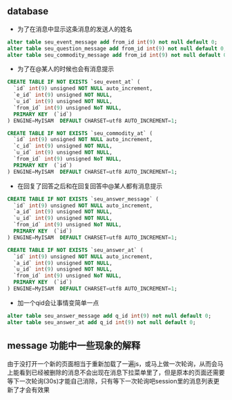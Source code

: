 ## database

* 为了在消息中显示这条消息的发送人的姓名

```sql
alter table seu_event_message add from_id int(9) not null default 0;
alter table seu_question_message add from_id int(9) not null default 0;
alter table seu_commodity_message add from_id int(9) not null default 0;
```

* 为了在@某人的时候也会有消息提示

```sql
CREATE TABLE IF NOT EXISTS `seu_event_at` (
  `id` int(9) unsigned NOT NULL auto_increment,
  `e_id` int(9) unsigned NOT NULL,
  `u_id` int(9) unsigned NOT NULL,
  `from_id` int(9) unsigned NoT NULL,
  PRIMARY KEY  (`id`)
) ENGINE=MyISAM  DEFAULT CHARSET=utf8 AUTO_INCREMENT=1;

CREATE TABLE IF NOT EXISTS `seu_commodity_at` (
  `id` int(9) unsigned NOT NULL auto_increment,
  `c_id` int(9) unsigned NOT NULL,
  `u_id` int(9) unsigned NOT NULL,
  `from_id` int(9) unsigned NoT NULL,
  PRIMARY KEY  (`id`)
) ENGINE=MyISAM  DEFAULT CHARSET=utf8 AUTO_INCREMENT=1;
```

* 在回复了回答之后和在回复回答中@某人都有消息提示

```sql
CREATE TABLE IF NOT EXISTS `seu_answer_message` (
  `id` int(9) unsigned NOT NULL auto_increment,
  `a_id` int(9) unsigned NOT NULL,
  `u_id` int(9) unsigned NOT NULL,
  `from_id` int(9) unsigned NoT NULL,
  PRIMARY KEY  (`id`)
) ENGINE=MyISAM  DEFAULT CHARSET=utf8 AUTO_INCREMENT=1;

CREATE TABLE IF NOT EXISTS `seu_answer_at` (
  `id` int(9) unsigned NOT NULL auto_increment,
  `a_id` int(9) unsigned NOT NULL,
  `u_id` int(9) unsigned NOT NULL,
  `from_id` int(9) unsigned NoT NULL,
  PRIMARY KEY  (`id`)
) ENGINE=MyISAM  DEFAULT CHARSET=utf8 AUTO_INCREMENT=1;
```

* 加一个qid会让事情变简单一点

```sql
alter table seu_answer_message add q_id int(9) not null default 0;
alter table seu_answer_at add q_id int(9) not null default 0;
```

## message 功能中一些现象的解释

由于没打开一个新的页面相当于重新加载了一遍js，或马上做一次轮询，从而会马上能看到已经被删除的消息不会出现在消息下拉菜单里了，但是原本的页面还需要等下一次轮询(30s)才能自己消除，只有等下一次轮询吧session里的消息列表更新了才会有效果